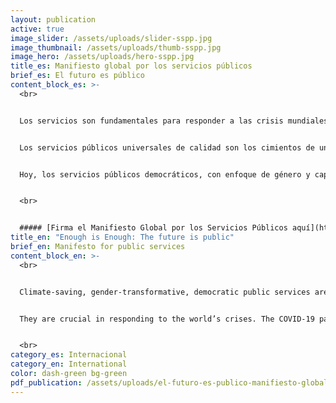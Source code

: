 ```yaml
---
layout: publication
active: true
image_slider: /assets/uploads/slider-sspp.jpg
image_thumbnail: /assets/uploads/thumb-sspp.jpg
image_hero: /assets/uploads/hero-sspp.jpg
title_es: Manifiesto global por los servicios públicos
brief_es: El futuro es público
content_block_es: >-
  <br>


  Los servicios son fundamentales para responder a las crisis mundiales. La pandemia de COVID-19 ha puesto de manifiesto las consecuencias de décadas de privatización y comercialización de servicios públicos esenciales. Este es un momento crucial para construir servicios públicos como parte de una recuperación justa y una transición hacia una economía y una sociedad más sostenibles y resilientes.


  Los servicios públicos universales de calidad son los cimientos de una sociedad justa y equitativa. Constituyen un pacto social que aplica los valores fundamentales de solidaridad, igualdad y dignidad humana, y como tales deben ser reconocidos en un nueva constitución.


  Hoy, los servicios públicos democráticos, con enfoque de género y capaces de afrontar la emergencia son posibles. ¡Únete al movimiento creciente!


  <br>


  ##### [Firma el Manifiesto Global por los Servicios Públicos aquí](https://docs.google.com/forms/d/e/1FAIpQLSdR7wGA3AWHl7LQVurN8jHv1CXlJJbnCY3ZxOCxbbJ18OBJ7w/viewform)
title_en: "Enough is Enough: The future is public"
brief_en: Manifesto for public services
content_block_en: >-
  <br>


  Climate-saving, gender-transformative, democratic public services are possible 


  They are crucial in responding to the world’s crises. The COVID-19 pandemic has cast into stark relief the consequences of decades of privatisation and commercialisation of essential public services. This is a crucial moment to build public services as part of a just recovery and transition to a more sustainable and resilient economy and society. Let’s unite together to make this happen. Join the growing movement.


  <br>
category_es: Internacional
category_en: International
color: dash-green bg-green
pdf_publication: /assets/uploads/el-futuro-es-publico-manifiesto-global-por-los-servicios-publicos.pdf
---
```


